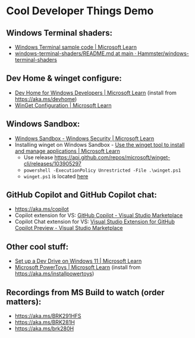 # Cool Developer Things Demo

## Windows Terminal shaders:

- [Windows Terminal sample code | Microsoft Learn](https://learn.microsoft.com/en-us/windows/terminal/samples#pixel-shaders)
- [windows-terminal-shaders/README.md at main · Hammster/windows-terminal-shaders](https://github.com/Hammster/windows-terminal-shaders/blob/main/README.md)

## Dev Home & winget configure:

- [Dev Home for Windows Developers | Microsoft Learn](https://learn.microsoft.com/en-us/windows/dev-home/) (install from https://aka.ms/devhome)
- [WinGet Configuration | Microsoft Learn](https://learn.microsoft.com/en-us/windows/package-manager/configuration/)

## Windows Sandbox:

- [Windows Sandbox - Windows Security | Microsoft Learn](https://learn.microsoft.com/en-us/windows/security/application-security/application-isolation/windows-sandbox/windows-sandbox-overview)
- Installing winget on Windows Sandbox - [Use the winget tool to install and manage applications | Microsoft Learn](https://learn.microsoft.com/en-us/windows/package-manager/winget/#install-winget-on-windows-sandbox)
  - Use release https://api.github.com/repos/microsoft/winget-cli/releases/103905297
  - `powershell -ExecutionPolicy Unrestricted -File .\winget.ps1`
  - `winget.ps1` is located [here](./winget.ps1)

## GitHub Copilot and GitHub Copilot chat:

- https://aka.ms/copilot
- Copilot extension for VS: [GitHub Copilot - Visual Studio Marketplace](https://marketplace.visualstudio.com/items?itemName=GitHub.copilotvs)
- Copilot Chat extension for VS: [Visual Studio Extension for GitHub Copilot Preview - Visual Studio Marketplace](https://marketplace.visualstudio.com/items?itemName=VisualStudioExptTeam.VSGitHubCopilot)

## Other cool stuff:

- [Set up a Dev Drive on Windows 11 | Microsoft Learn](https://learn.microsoft.com/en-us/windows/dev-drive/)
- [Microsoft PowerToys | Microsoft Learn](https://learn.microsoft.com/en-us/windows/powertoys/) (install from https://aka.ms/installpowertoys)

## Recordings from MS Build to watch (order matters):

- https://aka.ms/BRK291HFS
- https://aka.ms/BRK281H
- https://aka.ms/brk280H
